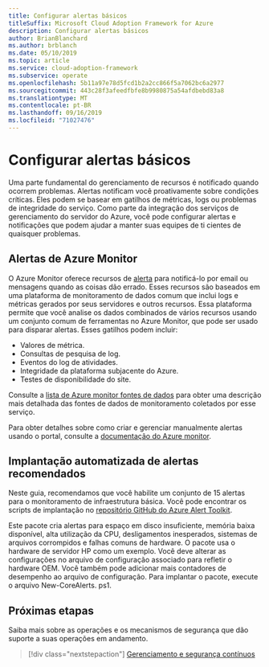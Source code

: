 ```yaml
---
title: Configurar alertas básicos
titleSuffix: Microsoft Cloud Adoption Framework for Azure
description: Configurar alertas básicos
author: BrianBlanchard
ms.author: brblanch
ms.date: 05/10/2019
ms.topic: article
ms.service: cloud-adoption-framework
ms.subservice: operate
ms.openlocfilehash: 5b11a97e78d5fcd1b2a2cc866f5a7062bc6a2977
ms.sourcegitcommit: 443c28f3afeedfbfe8b9980875a54afdbebd83a8
ms.translationtype: MT
ms.contentlocale: pt-BR
ms.lasthandoff: 09/16/2019
ms.locfileid: "71027476"
---
```

# <a name="set-up-basic-alerts"></a>Configurar alertas básicos

Uma parte fundamental do gerenciamento de recursos é notificado quando ocorrem problemas. Alertas notificam você proativamente sobre condições críticas. Eles podem se basear em gatilhos de métricas, logs ou problemas de integridade do serviço. Como parte da integração dos serviços de gerenciamento do servidor do Azure, você pode configurar alertas e notificações que podem ajudar a manter suas equipes de ti cientes de quaisquer problemas.

## <a name="azure-monitor-alerts"></a>Alertas de Azure Monitor

O Azure Monitor oferece recursos de [alerta](https://docs.microsoft.com/azure/azure-monitor/platform/alerts-overview) para notificá-lo por email ou mensagens quando as coisas dão errado. Esses recursos são baseados em uma plataforma de monitoramento de dados comum que inclui logs e métricas gerados por seus servidores e outros recursos. Essa plataforma permite que você analise os dados combinados de vários recursos usando um conjunto comum de ferramentas no Azure Monitor, que pode ser usado para disparar alertas. Esses gatilhos podem incluir:

- Valores de métrica.
- Consultas de pesquisa de log.
- Eventos do log de atividades.
- Integridade da plataforma subjacente do Azure.
- Testes de disponibilidade do site.

Consulte a [lista de Azure monitor fontes de dados](https://docs.microsoft.com/azure/azure-monitor/platform/data-sources) para obter uma descrição mais detalhada das fontes de dados de monitoramento coletados por esse serviço.

Para obter detalhes sobre como criar e gerenciar manualmente alertas usando o portal, consulte a [documentação do Azure monitor](https://docs.microsoft.com/azure/azure-monitor/platform/alerts-metric).

## <a name="automated-deployment-of-recommended-alerts"></a>Implantação automatizada de alertas recomendados

Neste guia, recomendamos que você habilite um conjunto de 15 alertas para o monitoramento de infraestrutura básica. Você pode encontrar os scripts de implantação no [repositório GitHub do Azure Alert Toolkit](https://github.com/Microsoft/manageability-toolkits).

Este pacote cria alertas para espaço em disco insuficiente, memória baixa disponível, alta utilização da CPU, desligamentos inesperados, sistemas de arquivos corrompidos e falhas comuns de hardware. O pacote usa o hardware de servidor HP como um exemplo. Você deve alterar as configurações no arquivo de configuração associado para refletir o hardware OEM. Você também pode adicionar mais contadores de desempenho ao arquivo de configuração. Para implantar o pacote, execute o arquivo New-CoreAlerts. ps1.

## <a name="next-steps"></a>Próximas etapas

Saiba mais sobre as operações e os mecanismos de segurança que dão suporte a suas operações em andamento.

> [!div class="nextstepaction"]
> [Gerenciamento e segurança contínuos](./ongoing-management-overview.md)
